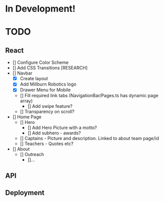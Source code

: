 # In Development!

# TODO

## React

- [] Configure Color Scheme
- [] Add CSS Transitions [RESEARCH]
- [] Navbar
  - [x] Create layout
  - [x] Add Millburn Robotics logo
  - [x] Drawer Menu for Mobile
  - [] Fill required link tabs (NavigationBar/Pages.ts has dynamic page array)
    - [] Add swipe feature?
  - [] Transparency on scroll?
- [] Home Page
  - [] Hero
    - [] Add Hero Picture with a motto?
    - [] Add subhero - awards?
  - [] Captains - Picture and description. Linked to about team page/id
  - [] Teachers - Quotes etc?
- [] About
  - [] Outreach
    - []...

## API

## Deployment
